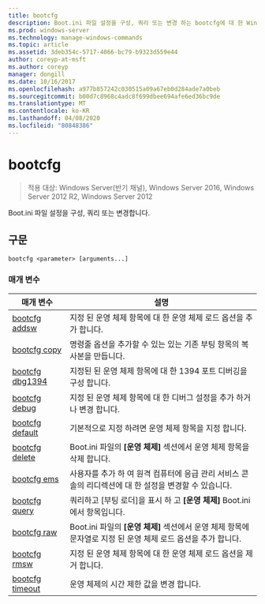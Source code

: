 ```yaml
---
title: bootcfg
description: Boot.ini 파일 설정을 구성, 쿼리 또는 변경 하는 bootcfg에 대 한 Windows 명령 항목입니다.
ms.prod: windows-server
ms.technology: manage-windows-commands
ms.topic: article
ms.assetid: 3deb354c-5717-4066-bc79-b9323d559e44
author: coreyp-at-msft
ms.author: coreyp
manager: dongill
ms.date: 10/16/2017
ms.openlocfilehash: a977b857242c030515a09a67eb0d284ade7a0beb
ms.sourcegitcommit: b00d7c8968c4adc8f699dbee694afe6ed36bc9de
ms.translationtype: MT
ms.contentlocale: ko-KR
ms.lasthandoff: 04/08/2020
ms.locfileid: "80848386"
---
```

# <a name="bootcfg"></a>bootcfg

>적용 대상: Windows Server(반기 채널), Windows Server 2016, Windows Server 2012 R2, Windows Server 2012

Boot.ini 파일 설정을 구성, 쿼리 또는 변경합니다.

## <a name="syntax"></a>구문

```  
bootcfg <parameter> [arguments...]  
```

### <a name="parameters"></a>매개 변수

|매개 변수|설명|  
|-------|--------|  
|[bootcfg addsw](bootcfg-addsw.md)|지정 된 운영 체제 항목에 대 한 운영 체제 로드 옵션을 추가 합니다.|  
|[bootcfg copy](bootcfg-copy.md)|명령줄 옵션을 추가할 수 있는 있는 기존 부팅 항목의 복사본을 만듭니다.|  
|[bootcfg dbg1394](bootcfg-dbg1394.md)|지정된 된 운영 체제 항목에 대 한 1394 포트 디버깅을 구성 합니다.|  
|[bootcfg debug](bootcfg-debug.md)|지정 된 운영 체제 항목에 대 한 디버그 설정을 추가 하거나 변경 합니다.|  
|[bootcfg default](bootcfg-default.md)|기본적으로 지정 하려면 운영 체제 항목을 지정 합니다.|  
|[bootcfg delete](bootcfg-delete.md)|Boot.ini 파일의 **[운영 체제]** 섹션에서 운영 체제 항목을 삭제 합니다.|  
|[bootcfg ems](bootcfg-ems.md)|사용자를 추가 하 여 원격 컴퓨터에 응급 관리 서비스 콘솔의 리디렉션에 대 한 설정을 변경할 수 있습니다.|  
|[bootcfg query](bootcfg-query.md)|쿼리하고 [부팅 로더]을 표시 하 고 **[운영 체제]** Boot.ini에서 항목입니다.|  
|[bootcfg raw](bootcfg-raw.md)|Boot.ini 파일의 **[운영 체제]** 섹션에서 운영 체제 항목에 문자열로 지정 된 운영 체제 로드 옵션을 추가 합니다.|  
|[bootcfg rmsw](bootcfg-rmsw.md)|지정 된 운영 체제 항목에 대 한 운영 체제 로드 옵션을 제거 합니다.|  
|[bootcfg timeout](bootcfg-timeout.md)|운영 체제의 시간 제한 값을 변경 합니다.|  
